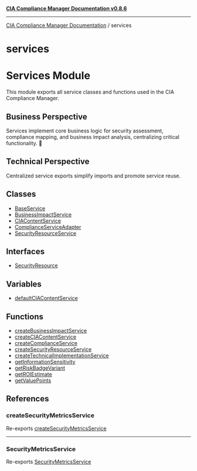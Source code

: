 [**CIA Compliance Manager Documentation v0.8.6**](../README.md)

***

[CIA Compliance Manager Documentation](../modules.md) / services

# services

# Services Module

This module exports all service classes and functions used in the CIA Compliance Manager.

## Business Perspective
Services implement core business logic for security assessment, compliance mapping,
and business impact analysis, centralizing critical functionality. 💼

## Technical Perspective
Centralized service exports simplify imports and promote service reuse.

## Classes

- [BaseService](classes/BaseService.md)
- [BusinessImpactService](classes/BusinessImpactService.md)
- [CIAContentService](classes/CIAContentService.md)
- [ComplianceServiceAdapter](classes/ComplianceServiceAdapter.md)
- [SecurityResourceService](classes/SecurityResourceService.md)

## Interfaces

- [SecurityResource](interfaces/SecurityResource.md)

## Variables

- [defaultCIAContentService](variables/defaultCIAContentService.md)

## Functions

- [createBusinessImpactService](functions/createBusinessImpactService.md)
- [createCIAContentService](functions/createCIAContentService.md)
- [createComplianceService](functions/createComplianceService.md)
- [createSecurityResourceService](functions/createSecurityResourceService.md)
- [createTechnicalImplementationService](functions/createTechnicalImplementationService.md)
- [getInformationSensitivity](functions/getInformationSensitivity.md)
- [getRiskBadgeVariant](functions/getRiskBadgeVariant.md)
- [getROIEstimate](functions/getROIEstimate.md)
- [getValuePoints](functions/getValuePoints.md)

## References

### createSecurityMetricsService

Re-exports [createSecurityMetricsService](securityMetricsService/functions/createSecurityMetricsService.md)

***

### SecurityMetricsService

Re-exports [SecurityMetricsService](securityMetricsService/classes/SecurityMetricsService.md)
